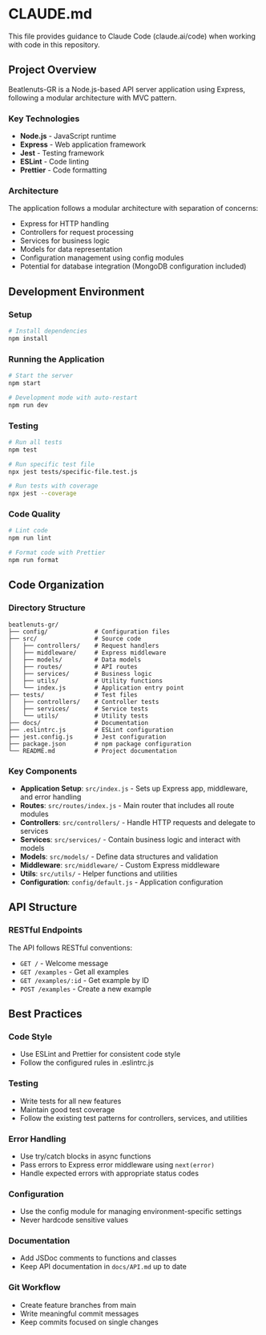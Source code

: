 # CLAUDE.md

This file provides guidance to Claude Code (claude.ai/code) when working with code in this repository.

## Project Overview

Beatlenuts-GR is a Node.js-based API server application using Express, following a modular architecture with MVC pattern.

### Key Technologies
- **Node.js** - JavaScript runtime
- **Express** - Web application framework
- **Jest** - Testing framework
- **ESLint** - Code linting
- **Prettier** - Code formatting

### Architecture
The application follows a modular architecture with separation of concerns:
- Express for HTTP handling
- Controllers for request processing
- Services for business logic
- Models for data representation
- Configuration management using config modules
- Potential for database integration (MongoDB configuration included)

## Development Environment

### Setup
```bash
# Install dependencies
npm install
```

### Running the Application
```bash
# Start the server
npm start

# Development mode with auto-restart
npm run dev
```

### Testing
```bash
# Run all tests
npm test

# Run specific test file
npx jest tests/specific-file.test.js

# Run tests with coverage
npx jest --coverage
```

### Code Quality
```bash
# Lint code
npm run lint

# Format code with Prettier
npm run format
```

## Code Organization

### Directory Structure
```
beatlenuts-gr/
├── config/             # Configuration files
├── src/                # Source code
│   ├── controllers/    # Request handlers
│   ├── middleware/     # Express middleware
│   ├── models/         # Data models
│   ├── routes/         # API routes
│   ├── services/       # Business logic
│   ├── utils/          # Utility functions
│   └── index.js        # Application entry point
├── tests/              # Test files
│   ├── controllers/    # Controller tests
│   ├── services/       # Service tests
│   └── utils/          # Utility tests
├── docs/               # Documentation
├── .eslintrc.js        # ESLint configuration
├── jest.config.js      # Jest configuration
├── package.json        # npm package configuration
└── README.md           # Project documentation
```

### Key Components
- **Application Setup**: `src/index.js` - Sets up Express app, middleware, and error handling
- **Routes**: `src/routes/index.js` - Main router that includes all route modules
- **Controllers**: `src/controllers/` - Handle HTTP requests and delegate to services
- **Services**: `src/services/` - Contain business logic and interact with models
- **Models**: `src/models/` - Define data structures and validation
- **Middleware**: `src/middleware/` - Custom Express middleware
- **Utils**: `src/utils/` - Helper functions and utilities
- **Configuration**: `config/default.js` - Application configuration

## API Structure

### RESTful Endpoints
The API follows RESTful conventions:
- `GET /` - Welcome message
- `GET /examples` - Get all examples
- `GET /examples/:id` - Get example by ID
- `POST /examples` - Create a new example

## Best Practices

### Code Style
- Use ESLint and Prettier for consistent code style
- Follow the configured rules in .eslintrc.js

### Testing
- Write tests for all new features
- Maintain good test coverage
- Follow the existing test patterns for controllers, services, and utilities

### Error Handling
- Use try/catch blocks in async functions
- Pass errors to Express error middleware using `next(error)`
- Handle expected errors with appropriate status codes

### Configuration
- Use the config module for managing environment-specific settings
- Never hardcode sensitive values

### Documentation
- Add JSDoc comments to functions and classes
- Keep API documentation in `docs/API.md` up to date

### Git Workflow
- Create feature branches from main
- Write meaningful commit messages
- Keep commits focused on single changes